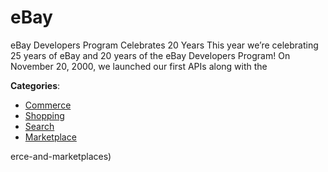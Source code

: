 # eBay


eBay Developers Program Celebrates 20 Years This year we’re celebrating 25 years of eBay and 20 years of the eBay Developers Program! On November 20, 2000, we launched our first APIs along with the



**Categories**:
- [Commerce](https://github.com/apis-list/apis-list#commerce)
- [Shopping](https://github.com/apis-list/apis-list#shopping)
- [Search](https://github.com/apis-list/apis-list#search)
- [Marketplace](https://github.com/apis-list/apis-list#marketplace)



erce-and-marketplaces)







